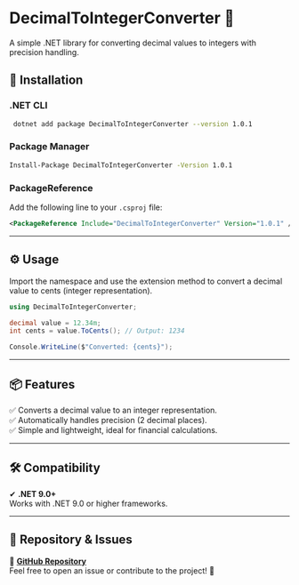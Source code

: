 # DecimalToIntegerConverter 🚀

A simple .NET library for converting decimal values to integers with precision handling.

## 📌 Installation

### .NET CLI
```sh
 dotnet add package DecimalToIntegerConverter --version 1.0.1
```

### Package Manager
```sh
Install-Package DecimalToIntegerConverter -Version 1.0.1
```

### PackageReference
Add the following line to your `.csproj` file:

```xml
<PackageReference Include="DecimalToIntegerConverter" Version="1.0.1" />
```

---

## ⚙ Usage

Import the namespace and use the extension method to convert a decimal value to cents (integer representation).

```csharp
using DecimalToIntegerConverter;

decimal value = 12.34m;
int cents = value.ToCents(); // Output: 1234

Console.WriteLine($"Converted: {cents}");
```

---

## 📦 Features

✅ Converts a decimal value to an integer representation.  
✅ Automatically handles precision (2 decimal places).  
✅ Simple and lightweight, ideal for financial calculations.

---

## 🛠 Compatibility

✔ **.NET 9.0+**  
Works with .NET 9.0 or higher frameworks.

---

## 🔗 Repository & Issues

🔗 **[GitHub Repository](https://github.com/Lucas-magalhaes1/Money-Extensions)**  
Feel free to open an issue or contribute to the project! 🚀
